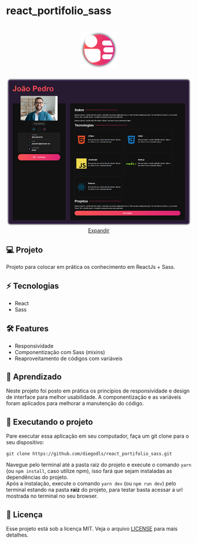 # react_portifolio_sass

<h1 dir="auto" align="center">
<a 
   target="_blank" 
   alt="react_portifolio_sass" 
   title="react_portifolio_sass"
   href="https://github.com/diegodls"> 
  <img 
     alt="react_portifolio_sass" 
     title="react_portifolio_sass"
     style="max-width: 100%; height="80"" 
     src="https://github.com/diegodls/react_portifolio_sass/blob/assets/icon.png?raw=true"/>
</a>  
</h1>
<p dir="auto" align="center">
  <a
    target="_blank"
    alt="Cover"
    title="Cover"
    href="https://github.com/diegodls/react_portifolio_sass/blob/assets/cover.png?raw=true"
  >
    <img alt="Cover" title="Cover"
    style="max-width: 100%; height="80""
    src="https://github.com/diegodls/react_portifolio_sass/blob/assets/cover.png?raw=true"/>
  Expandir
    </a>
</p>

## :computer: Projeto
Projeto para colocar em prática os conhecimento em ReactJs + Sass.</br>


## :zap: Tecnologias</h2>
<ul>
  <li>React</li>
  <li>Sass</li>
</ul>

## :hammer_and_wrench: Features
<ul>
  <li>Responsividade</li>
  <li>Componentização com Sass (mixins)</li>
  <li>Reaproveitamento de códigos com variáveis</li>  
</ul>

## :dart: Aprendizado
Neste projeto foi posto em prática os princípios de responsividade e design de interface para melhor usabilidade. A componentização e as variáveis foram aplicados para melhorar a manutenção do código.</br>

## :sparkler: Executando o projeto
Pare executar essa aplicação em seu computador, faça um git clone para o seu dispositivo:</br>

```
git clone https://github.com/diegodls/react_portifolio_sass.git
```

Navegue pelo terminal até a pasta raiz do projeto e execute o comando `yarn` (ou `npm install`, caso utilize npm), isso fará que sejam instaladas as dependências do projeto.</br>
Após a instalação, execute o comando `yarn dev` (ou `npm run dev`) pelo terminal estando na pasta **raiz** do projeto, para testar basta acessar a url mostrada no terminal no seu browser.</br>

## :page_facing_up: Licença
Esse projeto está sob a licença MIT. Veja o arquivo [LICENSE](https://github.com/diegodls/nlw_return_22-05/blob/main/LICENSE) para mais detalhes.</br>
